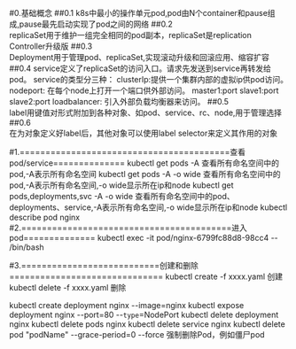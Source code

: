 #0.基础概念 
##0.1
    k8s中最小的操作单元pod,pod由N个container和pause组成,pause最先启动实现了pod之间的网络
##0.2   
    replicaSet用于维护一组完全相同的pod副本，replicaSet是replication Controller升级版
##0.3   
    Deployment用于管理pod、replicaSet,实现滚动升级和回滚应用、缩容扩容
##0.4
    service定义了replicaSet的访问入口。请求先发送到service再转发给pod。
    service的类型分三种：
        clusterIp:提供一个集群内部的虚拟ip供pod访问。  
        nodeport: 在每个node上打开一个端口供外部访问。 master1:port  slave1:port slave2:port
        loadbalancer: 引入外部负载均衡器来访问。
##0.5   
    label用键值对形式附加到各种对象、如pod、service、rc、node,用于管理选择
##0.6   
    在为对象定义好label后，其他对象可以使用label selector来定义其作用的对象
   

    
   

#1.=========================================查看pod/service==============
kubectl get pods       -A               查看所有命名空间中的pod,-A表示所有命名空间
kubectl get pods       -A -o wide       查看所有命名空间中的pod,-A表示所有命名空间,-o wide显示所在ip和node
kubectl get pods,deployments,svc  -A -o wide       查看所有命名空间中的pod、deployments、service,-A表示所有命名空间,-o wide显示所在ip和node
kubectl describe pod nginx
#2.=========================================进入pod==============
kubectl exec -it pod/nginx-6799fc88d8-98cc4  -- /bin/bash


#3.===========================创建和删除==============================
kubectl create -f xxxx.yaml   创建
kubectl delete -f xxxx.yaml   删除

kubectl create deployment nginx --image=nginx
kubectl expose deployment nginx --port=80 --``type``=NodePort
kubectl delete deployment nginx
kubectl delete pods nginx
kubectl delete service nginx
kubectl delete pod "podName" --grace-period=0 --force  强制删除Pod，例如僵尸pod
